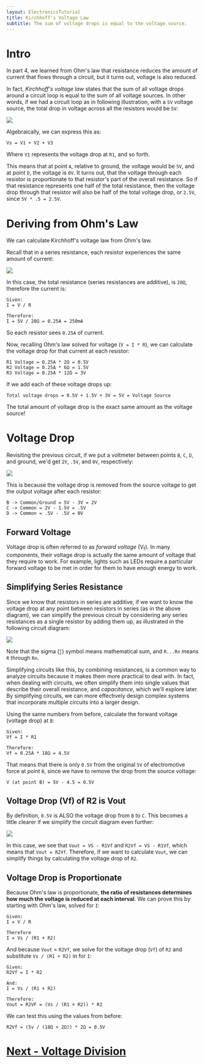 ```yaml
---
layout: ElectronicsTutorial
title: Kirchhoff's Voltage Law
subtitle: The sum of voltage drops is equal to the voltage source.
---
```


# Intro

In part 4, we learned from Ohm's law that resistance reduces the amount of current that flows through a circuit, but it turns out, voltage is also reduced.

In fact, _Kirchhoff's voltage law_ states that the sum of all voltage drops around a circuit loop is equal to the sum of all voltage sources. In other words, if we had a circuit loop as in following illustration, with a `5V` voltage source, the total drop in voltage across all the resistors would be `5V`:

![](Kirchhoffs_Voltage_Law.svg)

Algebraically, we can express this as:

```
Vs = V1 + V2 + V3
```
Where `V1` represents the voltage drop at `R1`, and so forth.

This means that at point `A`, relative to ground, the voltage would be `5V`, and at point `D`, the voltage is `OV`. It turns out, that the voltage through each resistor is proportionate to that resistor's part of the overall resistance. So if that resistance represents one half of the total resistance, then the voltage drop through that resistor will also be half of the total voltage drop, or `2.5V`, since `5V * .5 = 2.5V`.

# Deriving from Ohm's Law

We can calculate Kirchhoff's voltage law from Ohm's law.

Recall that in a series resistance, each resistor experiences the same amount of current:

![](VoltageLaw_Calculation_Circuit.svg)

In this case, the total resistance (series resistances are additive), is `20Ω`, therefore the current is:

```
Given:
I = V / R

Therefore:
I = 5V / 20Ω = 0.25A = 250mA
```

So each resistor sees `0.25A` of current. 

Now, recalling Ohm's law solved for voltage (`V = I * R`), we can calculate the voltage drop for that current at each resistor:

```
R1 Voltage = 0.25A * 2Ω = 0.5V
R2 Voltage = 0.25A * 6Ω = 1.5V
R3 Voltage = 0.25A * 12Ω = 3V
```

If we add each of these voltage drops up:

```
Total voltage drops = 0.5V + 1.5V + 3V = 5V = Voltage Source
```

The total amount of voltage drop is the exact same amount as the voltage source!

# Voltage Drop

Revisiting the previous circuit, if we put a voltmeter between points `B`, `C`, `D`, and ground, we'd get `2V`, `.5V`, and `0V`, respectively:

![](VoltageLaw_Calculated_Circuit.svg)

This is because the voltage drop is removed from the source voltage to get the output voltage after each resistor:

```
B -> Common/Ground = 5V - 3V = 2V
C -> Common = 2V - 1.5V = .5V
D -> Common = .5V - .5V = 0V
```

## Forward Voltage

Voltage drop is often referred to as _forward voltage_ (V<sub>f</sub>). In many components, their voltage drop is actually the same amount of voltage that they require to work. For example, lights such as LEDs require a particular forward voltage to be met in order for them to have enough energy to work.

## Simplifying Series Resistance

Since we know that resistors in series are additive, if we want to know the voltage drop at any point between resistors in series (as in the above diagram), we can simplify the previous circuit by considering any series resistances as a single resistor by adding them up, as illustrated in the following circuit diagram:

![](VoltageDrop_Simplification.svg)

Note that the sigma (`∑`) symbol means mathematical sum, and `R...Rn` means `R` through `Rn`.  

Simplifying circuits like this, by combining resistances, is a common way to analyze circuits because it makes them more practical to deal with. In fact, when dealing with circuits, we often simplify them into single values that describe their overall resistance, and _capacitance_, which we'll explore later. By simplifying circuits, we can more effectively design complex systems that incorporate multiple circuits into a larger design.

Using the same numbers from before, calculate the forward voltage (voltage drop) at `B`:

```
Given:
Vf = I * R1

Therefore:
Vf = 0.25A * 18Ω = 4.5V
```

That means that there is only `0.5V` from the original `5V` of electromotive force at point `B`, since we have to remove the drop from the source voltage:

```
V (at point B) = 5V - 4.5 = 0.5V
```

## Voltage Drop (Vf) of R2 is Vout

By definition, `0.5V` is ALSO the voltage drop from `B` to `C`.  This becomes a little clearer if we simplify the circuit diagram even further:

![](Voltage_Divider_Network_2.svg)

In this case, we see that `Vout = VS - R1Vf` and `R2Vf = VS - R1Vf`, which means that `Vout = R2Vf`. Therefore, if we want to calculate `Vout`, we can simplify things by calculating the voltage drop of `R2`.


## Voltage Drop is Proportionate

Because Ohm's law is proportionate, **the ratio of resistances determines how much the voltage is reduced at each interval**. We can prove this by starting with Ohm's law, solved for `I`:

```
Given:
I = V / R

Therefore
I = Vs / (R1 + R2)
```

And because `Vout` = `R2Vf`, we solve for the voltage drop (`Vf`) of `R2` and substitute `Vs / (R1 + R2)` in for `I`:

```
Given:
R2Vf = I * R2

And:
I = Vs / (R1 + R2)

Therefore:
Vout = R2VF = (Vs / (R1 + R2)) * R2
```

We can test this using the values from before:

```
R2Vf = (5v / (18Ω + 2Ω)) * 2Ω = 0.5V
```

# [Next - Voltage Division](../Voltage_Division)

